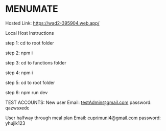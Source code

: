 # MENUMATE
Hosted Link: https://wad2-395904.web.app/

Local Host Instructions

step 1:
cd to root folder

step 2:
npm i 

step 3:
cd to functions folder

step 4:
npm i 

step 5:
cd to root folder

step 6:
npm run dev

TEST ACCOUNTS:
New user 
Email: testAdmin@gmail.com
password: qazwsxedc

User halfway through meal plan
Email: cuprimuni4@gmail.com
password: yhujik123
